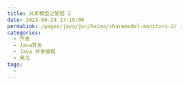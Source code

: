 ```yaml
---
title: 共享模型之管程 2
date: 2023-06-24 17:10:00
permalink: /pages/java/juc/heima/sharemodel-monitors-2/
categories:
  - 开发
  - Java开发
  - Java 并发编程
  - 黑马
tags:
  - 
---
```

